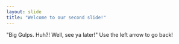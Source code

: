 ```yaml
---
layout: slide
title: "Welcome to our second slide!"
---
```

"Big Gulps. Huh?! Well, see ya later!"
Use the left arrow to go back!

